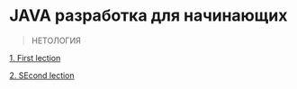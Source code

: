 # JAVA разработка для начинающих
> НЕТОЛОГИЯ

[1. First lection](https://github.com/VaheBard/firstNetologyLection/blob/main/README.md)

[2. SEcond lection](https://github.com/VaheBard/secondHomeWork/blob/main/secondLesson.md)
